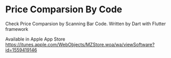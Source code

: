 # Price Comparsion By Code
Check Price Comparsion by Scanning Bar Code. Written by Dart with Flutter framework

Available in Apple App Store
https://itunes.apple.com/WebObjects/MZStore.woa/wa/viewSoftware?id=1559419146
